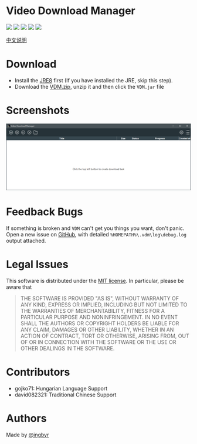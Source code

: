 ﻿# Video Download Manager
![](https://img.shields.io/badge/version-0.4.0-green.svg)
![](https://img.shields.io/github/stars/ingbyr/VDM.svg)
![](https://img.shields.io/github/forks/ingbyr/VDM.svg)
![](https://img.shields.io/github/issues/ingbyr/VDM.svg)
![](https://img.shields.io/badge/license-MIT-blue.svg)

[中文说明](http://www.ingbyr.com/post/youget-zh/)

# Download
- Install the [JRE8](http://www.oracle.com/technetwork/java/javase/downloads/jre8-downloads-2133155.html) first (If you have installed the JRE, skip this step).
- Download the [VDM.zip](https://github.com/ingbyr/VDM/releases), unzip it and then click the `VDM.jar` file


# Screenshots
![](screenshots/MainView.png)


# Feedback Bugs
If something is broken and `VDM` can't get you things you want, don't panic.
Open a new issue on [GitHub](https://github.com/ingbyr/VDM/issues), with detailed `%HOMEPATH%\.vdm\log\debug.log` output attached.


# Legal Issues
This software is distributed under the [MIT license](https://raw.githubusercontent.com/ingbyr/VDM/master/LICENSE.txt).
In particular, please be aware that
> THE SOFTWARE IS PROVIDED "AS IS", WITHOUT WARRANTY OF ANY KIND, EXPRESS OR
IMPLIED, INCLUDING BUT NOT LIMITED TO THE WARRANTIES OF MERCHANTABILITY,
FITNESS FOR A PARTICULAR PURPOSE AND NONINFRINGEMENT. IN NO EVENT SHALL THE
AUTHORS OR COPYRIGHT HOLDERS BE LIABLE FOR ANY CLAIM, DAMAGES OR OTHER
LIABILITY, WHETHER IN AN ACTION OF CONTRACT, TORT OR OTHERWISE, ARISING FROM,
OUT OF OR IN CONNECTION WITH THE SOFTWARE OR THE USE OR OTHER DEALINGS IN THE
SOFTWARE.


# Contributors
- gojko71: Hungarian Language Support
- david082321: Traditional Chinese Support

# Authors
Made by [@ingbyr](https://www.ingbyr.com)
